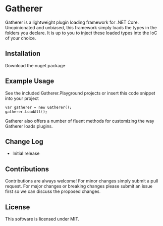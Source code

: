 # Gatherer
Gatherer is a lightweight plugin loading framework for .NET Core. Unopinionated and unbiased, this framework
simply loads the types in the folders you declare. It is up to you to inject these loaded types into the IoC
of your choice.

## Installation

Download the nuget package

## Example Usage

See the included Gatherer.Playground projects or insert this code snippet into your project

```
var gatherer = new Gatherer();
gatherer.LoadAll();
```
Gatherer also offers a number of fluent methods for customizing the way Gatherer loads plugins.

## Change Log
- Initial release

## Contributions
Contributions are always welcome! For minor changes simply submit a pull request. For major changes
or breaking changes please submit an issue first so we can discuss the proposed changes.

## License
This software is licensed under MIT.